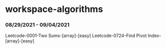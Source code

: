 # workspace-algorithms

### 08/29/2021 - 09/04/2021

Leetcode-0001-Two Sums-[array]-[easy]
Leetcode-0724-Find Pivot Index-[array]-[easy]
